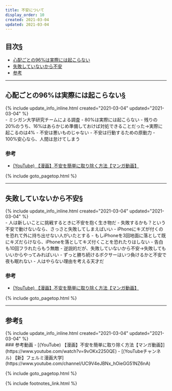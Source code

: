 ```yaml
---
title: 不安について
display_order: 10
created: 2021-03-04
updated: 2021-03-04
---
```


## <a name="index">目次</a><a href="#目次">§</a>

<ul id="index_ul">
<li><a href="#does-not-occur">心配ごとの96%は実際には起こらない</a></li>
<li><a href="#you-are-worried-because-you-have-not-failed-yet">失敗していないから不安</a></li>
<li><a href="#reference">参考</a></li>
</ul>

* * *
## <a name="does-not-occur">心配ごとの96%は実際には起こらない</a><a href="#does-not-occur">§</a>
<div class="chapter-updated">{% include update_info_inline.html created="2021-03-04" updated="2021-03-04" %}</div>
- ミシガン大学研究チームによる調査
  - 80%は実際には起こらない
  - 残りの20%のうち、16%はあらかじめ準備しておけば対処できることだった→実際に起こるのは4%
- 不安は悪いものじゃない
  - 不安は行動するための原動力
  - 100%安心なら、人間は怠けてしまう

### 参考
- [(YouTube) 【漫画】不安を簡単に取り除く方法【マンガ動画】](https://www.youtube.com/watch?v=9vOKx2250QE)

{% include goto_pagetop.html %}

* * *
## <a name="you-are-worried-because-you-have-not-failed-yet">失敗していないから不安</a><a href="#you-are-worried-because-you-have-not-failed-yet">§</a>
<div class="chapter-updated">{% include update_info_inline.html created="2021-03-04" updated="2021-03-04" %}</div>
- 人は新しいことに挑戦するときに不安を抱く生き物だ
- 失敗するかも？という不安で動けないなら、さっさと失敗してしまえばいい
- iPhoneにキズが付くのを恐れて外に持ち出せない人がいたとする
  - もしiPhoneを3回地面に落として既にキズだらけなら、iPhoneを落としてキズ付くことを恐れたりはしない
- 告白も10回フラれたらもう無敵
- 逆説的だが、失敗していないから不安→失敗してもいいからやってみればいい
- ずっと勝ち続けるボクサーはいつ負けるかと不安で夜も眠れない
- 人はやらない理由を考える天才だ

### 参考
- [(YouTube) 【漫画】不安を簡単に取り除く方法【マンガ動画】](https://www.youtube.com/watch?v=9vOKx2250QE)

{% include goto_pagetop.html %}

* * *
## <a name="reference">参考</a><a href="#reference">§</a>
<div class="chapter-updated">{% include update_info_inline.html created="2021-03-04" updated="2021-03-04" %}</div>
### 参考動画
- [(YouTube) 【漫画】不安を簡単に取り除く方法【マンガ動画】](https://www.youtube.com/watch?v=9vOKx2250QE)
- [(YouTubeチャンネル) 【新】フェルミ漫画大学](https://www.youtube.com/channel/UC9V4eJBNx_hOieGG51NZ6nA)

{% include goto_pagetop.html %}

{% include footnotes_link.html %}
